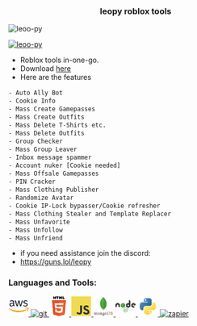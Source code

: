 <h3 align="center">leopy roblox tools</h3>

<p align="left"> <img src="https://komarev.com/ghpvc/?username=leoo-py&label=Profile%20views&color=0e75b6&style=flat" alt="leoo-py" /> </p>

<p align="left"> <a href="https://github.com/leoo-py" target="blank"><img src="https://img.shields.io/twitter/follow/leoo-py?logo=twiter&style=for-the-badge" alt="leoo-py" /></a> </p>

* Roblox tools in-one-go.
* Download [here](https://github.com/leoo-py/leopy-roblox-tools/releases/download/1.0.0/leopy-roblox-tools.zip)
* Here are the features
```
- Auto Ally Bot
- Cookie Info
- Mass Create Gamepasses
- Mass Create Outfits
- Mass Delete T-Shirts etc.
- Mass Delete Outfits
- Group Checker
- Mass Group Leaver
- Inbox message spammer
- Account nuker [Cookie needed]
- Mass Offsale Gamepasses
- PIN Cracker
- Mass Clothing Publisher
- Randomize Avatar
- Cookie IP-Lock bypasser/Cookie refresher
- Mass Clothing Stealer and Template Replacer
- Mass Unfavorite
- Mass Unfollow
- Mass Unfriend
```

- if you need assistance join the discord:
- https://guns.lol/leopy

<h3 align="left">Languages and Tools:</h3>
<p align="left"> <a href="https://aws.amazon.com" target="_blank" rel="noreferrer"> <img src="https://raw.githubusercontent.com/devicons/devicon/master/icons/amazonwebservices/amazonwebservices-original-wordmark.svg" alt="aws" width="40" height="40"/> </a> <a href="https://git-scm.com/" target="_blank" rel="noreferrer"> <img src="https://www.vectorlogo.zone/logos/git-scm/git-scm-icon.svg" alt="git" width="40" height="40"/> </a> <a href="https://www.w3.org/html/" target="_blank" rel="noreferrer"> <img src="https://raw.githubusercontent.com/devicons/devicon/master/icons/html5/html5-original-wordmark.svg" alt="html5" width="40" height="40"/> </a> <a href="https://developer.mozilla.org/en-US/docs/Web/JavaScript" target="_blank" rel="noreferrer"> <img src="https://raw.githubusercontent.com/devicons/devicon/master/icons/javascript/javascript-original.svg" alt="javascript" width="40" height="40"/> </a> <a href="https://www.mongodb.com/" target="_blank" rel="noreferrer"> <img src="https://raw.githubusercontent.com/devicons/devicon/master/icons/mongodb/mongodb-original-wordmark.svg" alt="mongodb" width="40" height="40"/> </a> <a href="https://nodejs.org" target="_blank" rel="noreferrer"> <img src="https://raw.githubusercontent.com/devicons/devicon/master/icons/nodejs/nodejs-original-wordmark.svg" alt="nodejs" width="40" height="40"/> </a> <a href="https://www.python.org" target="_blank" rel="noreferrer"> <img src="https://raw.githubusercontent.com/devicons/devicon/master/icons/python/python-original.svg" alt="python" width="40" height="40"/> </a> <a href="https://zapier.com" target="_blank" rel="noreferrer"> <img src="https://www.vectorlogo.zone/logos/zapier/zapier-icon.svg" alt="zapier" width="40" height="40"/> </a> </p>
